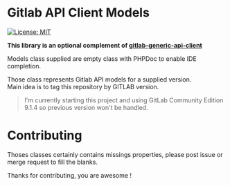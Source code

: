 # Gitlab API Client Models

[![License: MIT](https://img.shields.io/badge/License-MIT-yellow.svg?style=flat-square)](https://opensource.org/licenses/MIT)

**This library is an optional complement of [gitlab-generic-api-client](https://github.com/emri99/gitlab-generic-api-client)** 

Models class supplied are empty class with PHPDoc to enable IDE completion.

Those class represents Gitlab API models for a supplied version.  
Main idea is to tag this repository by GITLAB version.

> I'm currently starting this project and using GitLab Community Edition 9.1.4 so
> previous version won't be handled.

# Contributing

Thoses classes certainly contains missings properties, please post issue or merge
request to fill the blanks.  

Thanks for contributing, you are awesome !